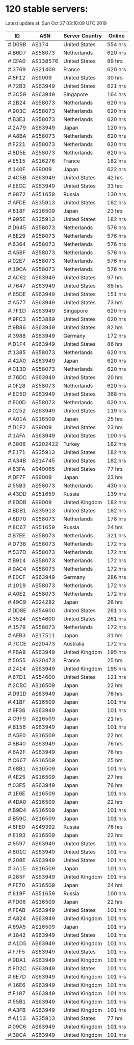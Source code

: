# 120 stable servers:

Latest update at: Sun Oct 27 03:10:09 UTC 2019

| ID | ASN | Server Country | Online |
| -- | --- | -------------- | ------ |
| #.D09B | AS174 | United States | 554 hrs |
| #.B6D7 | AS58073 | Netherlands | 620 hrs |
| #.CFA0 | AS138576 | United States | 89 hrs |
| #.3769 | AS21409 | France | 620 hrs |
| #.8F12 | AS9009 | United States | 30 hrs |
| #.72B3 | AS63949 | United States | 621 hrs |
| #.3C59 | AS63949 | Singapore | 164 hrs |
| #.2B24 | AS58073 | Netherlands | 620 hrs |
| #.903C | AS58073 | Netherlands | 620 hrs |
| #.B3E3 | AS58073 | Netherlands | 620 hrs |
| #.2A79 | AS63949 | Japan | 120 hrs |
| #.A8BA | AS58073 | Netherlands | 620 hrs |
| #.F221 | AS58073 | Netherlands | 620 hrs |
| #.8D5E | AS58073 | Netherlands | 620 hrs |
| #.E515 | AS16276 | France | 182 hrs |
| #.140F | AS9009 | Japan | 622 hrs |
| #.4C5B | AS63949 | United States | 42 hrs |
| #.EECC | AS63949 | United States | 33 hrs |
| #.9872 | AS51659 | Russia | 130 hrs |
| #.AFDE | AS35913 | United States | 182 hrs |
| #.818F | AS16509 | Japan | 23 hrs |
| #.995E | AS35913 | United States | 182 hrs |
| #.D645 | AS58073 | Netherlands | 576 hrs |
| #.8E29 | AS58073 | Netherlands | 576 hrs |
| #.6364 | AS58073 | Netherlands | 576 hrs |
| #.A5BF | AS58073 | Netherlands | 576 hrs |
| #.02E7 | AS58073 | Netherlands | 576 hrs |
| #.19CA | AS58073 | Netherlands | 576 hrs |
| #.AC62 | AS63949 | United States | 97 hrs |
| #.7647 | AS63949 | United States | 88 hrs |
| #.65DE | AS63949 | United States | 151 hrs |
| #.A577 | AS63949 | United States | 73 hrs |
| #.7F1D | AS63949 | Singapore | 620 hrs |
| #.9FC3 | AS53889 | United States | 620 hrs |
| #.9B86 | AS63949 | United States | 82 hrs |
| #.3988 | AS63949 | Germany | 172 hrs |
| #.D1F4 | AS63949 | United States | 86 hrs |
| #.1385 | AS58073 | Netherlands | 620 hrs |
| #.42A0 | AS63949 | Japan | 620 hrs |
| #.013D | AS58073 | Netherlands | 620 hrs |
| #.76DC | AS63949 | United States | 20 hrs |
| #.0F28 | AS58073 | Netherlands | 620 hrs |
| #.EC5D | AS63949 | United States | 368 hrs |
| #.E00D | AS58073 | Netherlands | 620 hrs |
| #.0252 | AS63949 | United States | 119 hrs |
| #.A01A | AS16509 | Japan | 25 hrs |
| #.D1F2 | AS9009 | United States | 23 hrs |
| #.1AFA | AS63949 | United States | 100 hrs |
| #.3806 | AS202422 | Turkey | 182 hrs |
| #.E171 | AS35913 | United States | 182 hrs |
| #.A34B | AS14745 | United States | 182 hrs |
| #.83FA | AS40065 | United States | 77 hrs |
| #.DF7F | AS9009 | Japan | 23 hrs |
| #.55B3 | AS58073 | Netherlands | 430 hrs |
| #.43DD | AS51659 | Russia | 139 hrs |
| #.EDDB | AS9009 | United Kingdom | 182 hrs |
| #.BDB1 | AS35913 | United States | 182 hrs |
| #.6D70 | AS58073 | Netherlands | 178 hrs |
| #.8C67 | AS51659 | Russia | 24 hrs |
| #.B7EE | AS58073 | Netherlands | 321 hrs |
| #.D736 | AS58073 | Netherlands | 172 hrs |
| #.537D | AS58073 | Netherlands | 172 hrs |
| #.B914 | AS58073 | Netherlands | 172 hrs |
| #.9AC4 | AS58073 | Netherlands | 172 hrs |
| #.E0CF | AS63949 | Germany | 286 hrs |
| #.1019 | AS58073 | Netherlands | 172 hrs |
| #.A0E2 | AS58073 | Netherlands | 172 hrs |
| #.49C9 | AS24282 | Japan | 26 hrs |
| #.DD8E | AS54600 | United States | 261 hrs |
| #.3524 | AS54600 | United States | 261 hrs |
| #.1579 | AS58073 | Netherlands | 172 hrs |
| #.AEB3 | AS17511 | Japan | 31 hrs |
| #.7CCE | AS20473 | Australia | 172 hrs |
| #.FBA9 | AS63949 | United Kingdom | 195 hrs |
| #.5055 | AS20473 | France | 25 hrs |
| #.2414 | AS63949 | United Kingdom | 195 hrs |
| #.67D1 | AS54600 | United States | 121 hrs |
| #.2CBC | AS16509 | Japan | 22 hrs |
| #.D91D | AS63949 | Japan | 76 hrs |
| #.41BF | AS16509 | Japan | 101 hrs |
| #.9F36 | AS63949 | Japan | 101 hrs |
| #.C9F9 | AS16509 | Japan | 21 hrs |
| #.B156 | AS63949 | Japan | 101 hrs |
| #.A5E0 | AS16509 | Japan | 22 hrs |
| #.8B40 | AS63949 | Japan | 76 hrs |
| #.6A2F | AS63949 | Japan | 76 hrs |
| #.C667 | AS16509 | Japan | 25 hrs |
| #.68B1 | AS16509 | Japan | 101 hrs |
| #.4E25 | AS16509 | Japan | 27 hrs |
| #.03F5 | AS63949 | Japan | 76 hrs |
| #.1E6E | AS16509 | Japan | 101 hrs |
| #.4DA0 | AS16509 | Japan | 22 hrs |
| #.B9D4 | AS16509 | Japan | 101 hrs |
| #.B59C | AS16509 | Japan | 101 hrs |
| #.8FE0 | AS49392 | Russia | 76 hrs |
| #.E193 | AS16509 | Japan | 22 hrs |
| #.8597 | AS63949 | United States | 101 hrs |
| #.801C | AS63949 | United States | 101 hrs |
| #.208E | AS63949 | United States | 101 hrs |
| #.3A15 | AS16509 | Japan | 101 hrs |
| #.285F | AS63949 | United Kingdom | 101 hrs |
| #.FE70 | AS16509 | Japan | 24 hrs |
| #.819F | AS51659 | Russia | 100 hrs |
| #.FD06 | AS16509 | Japan | 22 hrs |
| #.FEAB | AS63949 | United States | 101 hrs |
| #.A824 | AS63949 | United Kingdom | 101 hrs |
| #.69A5 | AS16509 | Japan | 101 hrs |
| #.1842 | AS63949 | United States | 101 hrs |
| #.A1D5 | AS63949 | United Kingdom | 101 hrs |
| #.F7F5 | AS63949 | United States | 101 hrs |
| #.9DA1 | AS63949 | United Kingdom | 101 hrs |
| #.FD2C | AS63949 | United States | 101 hrs |
| #.6E7D | AS63949 | United Kingdom | 101 hrs |
| #.16E6 | AS63949 | United Kingdom | 101 hrs |
| #.F197 | AS63949 | United Kingdom | 101 hrs |
| #.55B1 | AS63949 | United Kingdom | 101 hrs |
| #.A3FB | AS63949 | United Kingdom | 101 hrs |
| #.A113 | AS35913 | United States | 77 hrs |
| #.09C6 | AS63949 | United Kingdom | 101 hrs |
| #.38CA | AS63949 | United Kingdom | 101 hrs |

